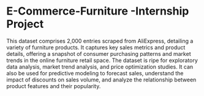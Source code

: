 # E-Commerce-Furniture -Internship Project
 This dataset comprises 2,000 entries scraped from AliExpress, detailing a variety of
 furniture products. It captures key sales metrics and product details, offering a
 snapshot of consumer purchasing patterns and market trends in the online furniture
 retail space.
  The dataset is ripe for exploratory data analysis, market trend analysis, and price
 optimization studies. It can also be used for predictive modeling to forecast sales,
understand the impact of discounts on sales volume, and analyze the relationship
 between product features and their popularity.
